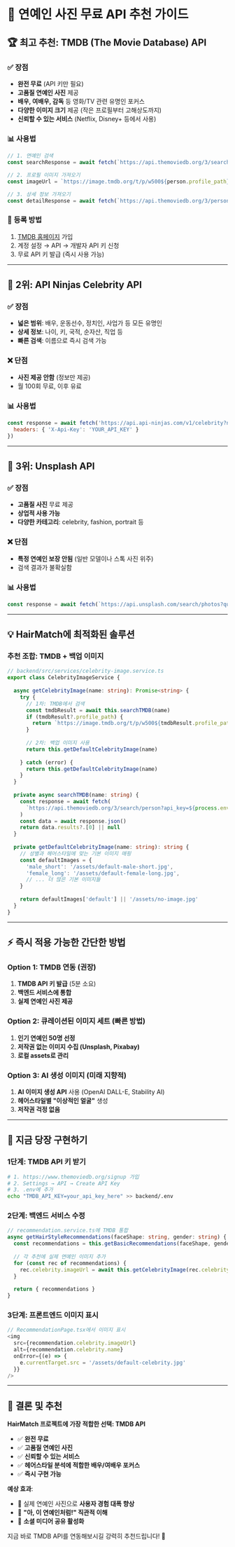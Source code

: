 # 🌟 연예인 사진 무료 API 추천 가이드

## 🏆 **최고 추천: TMDB (The Movie Database) API**

### ✅ **장점**
- **완전 무료** (API 키만 필요)
- **고품질 연예인 사진** 제공
- **배우, 여배우, 감독** 등 영화/TV 관련 유명인 포커스
- **다양한 이미지 크기** 제공 (작은 프로필부터 고해상도까지)
- **신뢰할 수 있는 서비스** (Netflix, Disney+ 등에서 사용)

### 📊 **사용법**
```javascript
// 1. 연예인 검색
const searchResponse = await fetch(`https://api.themoviedb.org/3/search/person?api_key=YOUR_API_KEY&query=${celebrityName}`)

// 2. 프로필 이미지 가져오기
const imageUrl = `https://image.tmdb.org/t/p/w500${person.profile_path}`

// 3. 상세 정보 가져오기
const detailResponse = await fetch(`https://api.themoviedb.org/3/person/${person.id}?api_key=YOUR_API_KEY`)
```

### 🔗 **등록 방법**
1. [TMDB 홈페이지](https://www.themoviedb.org/) 가입
2. 계정 설정 → API → 개발자 API 키 신청
3. 무료 API 키 발급 (즉시 사용 가능)

---

## 🥈 **2위: API Ninjas Celebrity API**

### ✅ **장점**
- **넓은 범위**: 배우, 운동선수, 정치인, 사업가 등 모든 유명인
- **상세 정보**: 나이, 키, 국적, 순자산, 직업 등
- **빠른 검색**: 이름으로 즉시 검색 가능

### ❌ **단점**
- **사진 제공 안함** (정보만 제공)
- 월 100회 무료, 이후 유료

### 📊 **사용법**
```javascript
const response = await fetch('https://api.api-ninjas.com/v1/celebrity?name=Leonardo DiCaprio', {
  headers: { 'X-Api-Key': 'YOUR_API_KEY' }
})
```

---

## 🥉 **3위: Unsplash API**

### ✅ **장점**
- **고품질 사진** 무료 제공
- **상업적 사용 가능**
- **다양한 카테고리**: celebrity, fashion, portrait 등

### ❌ **단점**
- **특정 연예인 보장 안됨** (일반 모델이나 스톡 사진 위주)
- 검색 결과가 불확실함

### 📊 **사용법**
```javascript
const response = await fetch(`https://api.unsplash.com/search/photos?query=celebrity&client_id=YOUR_ACCESS_KEY`)
```

---

## 💡 **HairMatch에 최적화된 솔루션**

### **추천 조합: TMDB + 백업 이미지**

```typescript
// backend/src/services/celebrity-image.service.ts
export class CelebrityImageService {
  
  async getCelebrityImage(name: string): Promise<string> {
    try {
      // 1차: TMDB에서 검색
      const tmdbResult = await this.searchTMDB(name)
      if (tmdbResult?.profile_path) {
        return `https://image.tmdb.org/t/p/w500${tmdbResult.profile_path}`
      }
      
      // 2차: 백업 이미지 사용
      return this.getDefaultCelebrityImage(name)
      
    } catch (error) {
      return this.getDefaultCelebrityImage(name)
    }
  }
  
  private async searchTMDB(name: string) {
    const response = await fetch(
      `https://api.themoviedb.org/3/search/person?api_key=${process.env.TMDB_API_KEY}&query=${encodeURIComponent(name)}`
    )
    const data = await response.json()
    return data.results?.[0] || null
  }
  
  private getDefaultCelebrityImage(name: string): string {
    // 성별과 헤어스타일에 맞는 기본 이미지 매핑
    const defaultImages = {
      'male_short': '/assets/default-male-short.jpg',
      'female_long': '/assets/default-female-long.jpg',
      // ... 더 많은 기본 이미지들
    }
    
    return defaultImages['default'] || '/assets/no-image.jpg'
  }
}
```

---

## ⚡ **즉시 적용 가능한 간단한 방법**

### **Option 1: TMDB 연동 (권장)**
1. **TMDB API 키 발급** (5분 소요)
2. **백엔드 서비스에 통합**
3. **실제 연예인 사진 제공**

### **Option 2: 큐레이션된 이미지 세트 (빠른 방법)**
1. **인기 연예인 50명 선정**
2. **저작권 없는 이미지 수집 (Unsplash, Pixabay)**
3. **로컬 assets로 관리**

### **Option 3: AI 생성 이미지 (미래 지향적)**
1. **AI 이미지 생성 API** 사용 (OpenAI DALL-E, Stability AI)
2. **헤어스타일별 "이상적인 얼굴"** 생성
3. **저작권 걱정 없음**

---

## 🚀 **지금 당장 구현하기**

### **1단계: TMDB API 키 받기**
```bash
# 1. https://www.themoviedb.org/signup 가입
# 2. Settings → API → Create API Key
# 3. .env에 추가
echo "TMDB_API_KEY=your_api_key_here" >> backend/.env
```

### **2단계: 백엔드 서비스 수정**
```typescript
// recommendation.service.ts에 TMDB 통합
async getHairStyleRecommendations(faceShape: string, gender: string) {
  const recommendations = this.getBasicRecommendations(faceShape, gender)
  
  // 각 추천에 실제 연예인 이미지 추가
  for (const rec of recommendations) {
    rec.celebrity.imageUrl = await this.getCelebrityImage(rec.celebrity.name)
  }
  
  return { recommendations }
}
```

### **3단계: 프론트엔드 이미지 표시**
```typescript
// RecommendationPage.tsx에서 이미지 표시
<img 
  src={recommendation.celebrity.imageUrl} 
  alt={recommendation.celebrity.name}
  onError={(e) => { 
    e.currentTarget.src = '/assets/default-celebrity.jpg' 
  }}
/>
```

---

## 🎯 **결론 및 추천**

**HairMatch 프로젝트에 가장 적합한 선택: TMDB API**

- ✅ **완전 무료**
- ✅ **고품질 연예인 사진**
- ✅ **신뢰할 수 있는 서비스**
- ✅ **헤어스타일 분석에 적합한 배우/여배우 포커스**
- ✅ **즉시 구현 가능**

**예상 효과**:
- 📸 실제 연예인 사진으로 **사용자 경험 대폭 향상**
- 🎯 **"아, 이 연예인처럼!" 직관적 이해**
- 📱 **소셜 미디어 공유 활성화**

지금 바로 TMDB API를 연동해보시길 강력히 추천드립니다! 🌟 